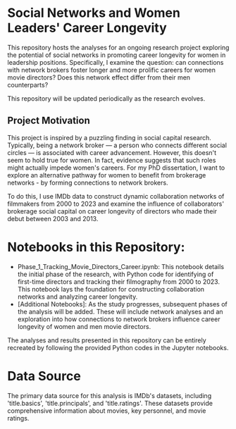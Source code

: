 # Social Networks and Women Leaders' Career Longevity

This repository hosts the analyses for an ongoing research project exploring the potential of social networks in promoting career longevity for women in leadership positions. Specifically, I examine the question: can connections with network brokers foster longer and more prolific careers for women movie directors? Does this network effect differ from their men counterparts? 

This repository will be updated periodically as the research evolves.

## Project Motivation

This project is inspired by a puzzling finding in social capital research. Typically, being a network broker — a person who connects different social circles — is associated with career advancement. However, this doesn't seem to hold true for women. In fact, evidence suggests that such roles might actually impede women's careers. For my PhD dissertation, I want to explore an alternative pathway for women to benefit from brokerage networks - by forming connections to network brokers. 

To do this, I use IMDb data to construct dynamic collaboration networks of filmmakers from 2000 to 2023 and examine the influence of collaborators' brokerage social capital on career longevity of directors who made their debut between 2003 and 2013.

# Notebooks in this Repository:

- Phase_1_Tracking_Movie_Directors_Career.ipynb: This notebook details the initial phase of the research, with Python code for identifying of first-time directors and tracking their filmography from 2000 to 2023. This notebook lays the foundation for constructing collaboration networks and analyzing career longevity.
- [Additional Notebooks]: As the study progresses, subsequent phases of the analysis will be added. These will include network analyses and an exploration into how connections to network brokers influence career longevity of women and men movie directors. 

The analyses and results presented in this repository can be entirely recreated by following the provided Python codes in the Jupyter notebooks. 

# Data Source

The primary data source for this analysis is IMDb's datasets, including 'title.basics', 'title.principals', and 'title.ratings'. These datasets provide comprehensive information about movies, key personnel, and movie ratings.
 
